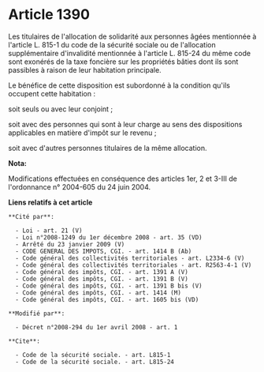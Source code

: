 # Article 1390

Les titulaires de l'allocation de solidarité aux personnes âgées mentionnée à l'article L. 815-1 du code de la sécurité
sociale ou de l'allocation supplémentaire d'invalidité mentionnée à l'article L. 815-24 du même code sont exonérés de la taxe
foncière sur les propriétés bâties dont ils sont passibles à raison de leur habitation principale. 

Le bénéfice de cette disposition est subordonné à la condition qu'ils occupent cette habitation : 

soit seuls ou avec leur conjoint ; 

soit avec des personnes qui sont à leur charge au sens des dispositions applicables en matière d'impôt sur le revenu ; 

soit avec d'autres personnes titulaires de la même allocation.

**Nota:**

Modifications effectuées en conséquence des articles 1er, 2 et 3-III de l'ordonnance n° 2004-605 du 24 juin 2004.

**Liens relatifs à cet article**

	**Cité par**:

	  - Loi - art. 21 (V)
	  - Loi n°2008-1249 du 1er décembre 2008 - art. 35 (VD)
	  - Arrêté du 23 janvier 2009 (V)
	  - CODE GENERAL DES IMPOTS, CGI. - art. 1414 B (Ab)
	  - Code général des collectivités territoriales - art. L2334-6 (V)
	  - Code général des collectivités territoriales - art. R2563-4-1 (V)
	  - Code général des impôts, CGI. - art. 1391 A (V)
	  - Code général des impôts, CGI. - art. 1391 B (V)
	  - Code général des impôts, CGI. - art. 1391 B bis (V)
	  - Code général des impôts, CGI. - art. 1414 (M)
	  - Code général des impôts, CGI. - art. 1605 bis (VD)

	**Modifié par**:

	  - Décret n°2008-294 du 1er avril 2008 - art. 1

	**Cite**:

	  - Code de la sécurité sociale. - art. L815-1
	  - Code de la sécurité sociale. - art. L815-24
